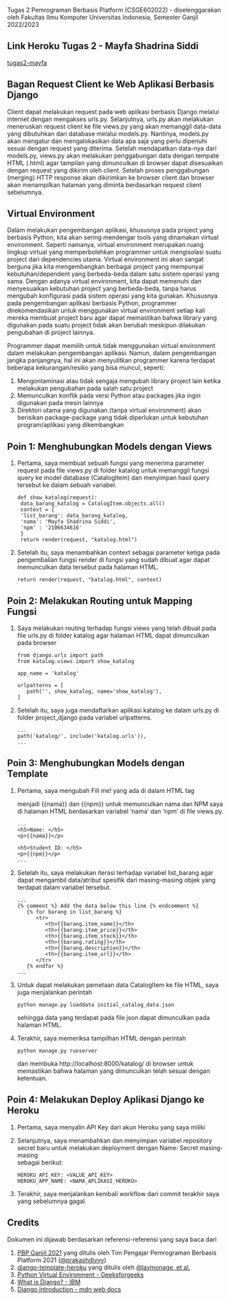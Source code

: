 Tugas 2 Pemrograman Berbasis Platform (CSGE602022) - diselenggarakan oleh Fakultas Ilmu Komputer Universitas Indonesia, Semester Ganjil 2022/2023

## Link Heroku Tugas 2 - Mayfa Shadrina Siddi
[tugas2-mayfa](https://tugas2-mayfa.herokuapp.com/katalog/)

## Bagan Request Client ke Web Aplikasi Berbasis Django

Client dapat melakukan request pada web aplikasi berbasis Django melalui internet dengan mengakses urls.py. Selanjutnya, urls.py akan melakukan meneruskan request client ke file views.py yang akan memanggil data-data yang dibutuhkan dari database melalui models.py. Nantinya, models.py akan mengatur dan mengalokasikan data apa saja yang perlu dipenuhi sesuai dengan request yang diterima. Setelah mendapatkan data-nya dari models.py, views.py akan melakukan penggabungan data dengan tempate HTML (<filename>.html) agar tampilan yang dimunculkan di browser dapat disesuaikan dengan request yang dikirim oleh client. Setelah proses penggabungan (merging) HTTP response akan dikirimkan ke browser client dan browser akan menampilkan halaman yang diminta berdasarkan request client sebelumnya.

## Virtual Environment

Dalam melakukan pengembangan aplikasi, khususnya pada project yang berbasis Python, kita akan sering mendengar tools yang dinamakan virtual environment. Seperti namanya, virtual environment merupakan ruang lingkup virtual yang memperbolehkan programmer untuk mengisolasi suatu project dari dependencies utama. Virtual environment ini akan sangat berguna jika kita mengembangkan berbagai project yang mempunyai kebutuhan/dependent yang berbeda-beda dalam satu sistem operasi yang sama. Dengan adanya virtual environment, kita dapat memenuhi dan menyesuaikan kebutuhan project yang berbeda-beda, tanpa harus mengubah konfigurasi pada sistem operasi yang kita gunakan. Khususnya pada pengembangan aplikasi berbasis Python, programmer direkomendasikan untuk menggunakan virtual environment setiap kali mereka membuat project baru agar dapat memastikan bahwa library yang digunakan pada suatu project tidak akan berubah meskipun dilakukan pengubahan di project lainnya.

Programmer dapat memilih untuk tidak menggunakan virtual environment dalam melakukan pengembangan aplikasi. Namun, dalam pengembangan jangka panjangnya, hal ini akan menyulitkan programmer karena terdapat beberapa kekurangan/resiko yang bisa muncul, seperti:
1. Mengontaminasi atau tidak sengaja mengubah library project lain ketika melakukan pengubahan pada salah satu project
2. Memunculkan konflik pada versi Python atau packages jika ingin digunakan pada mesin lainnya
3. Direktori utama yang digunakan (tanpa virtual environment) akan berisikan package-package yang tidak diperlukan untuk kebutuhan program/aplikasi yang dikembangkan

## Poin 1: Menghubungkan Models dengan Views

1. Pertama, saya membuat sebuah fungsi yang menerima parameter request pada file views.py di folder katalog untuk memanggil fungsi query ke
   model database (CatalogItem) dan menyimpan hasil query tersebut ke dalam sebuah variabel.

   ```shell
   def show_katalog(request):
    data_barang_katalog = CatalogItem.objects.all()
    context = {
    'list_barang': data_barang_katalog,
    'nama': 'Mayfa Shadrina Siddi',
    'npm' : '2106634616'
    }
    return render(request, "katalog.html")
   ```

2. Setelah itu, saya menambahkan context sebagai parameter ketiga pada pengembalian fungsi render di fungsi yang sudah dibuat agar dapat  
   memunculkan data tersebut pada halaman HTML.

   ```shell
   return render(request, "katalog.html", context)
   ```

## Poin 2: Melakukan Routing untuk Mapping Fungsi

1. Saya melakukan routing terhadap fungsi views yang telah dibuat pada file urls.py di folder katalog agar halaman HTML dapat dimunculkan pada 
   browser

   ```shell
   from django.urls import path
   from katalog.views import show_katalog

   app_name = 'katalog'

   urlpatterns = [
      path('', show_katalog, name='show_katalog'),
   ]
   ```

2. Setelah itu, saya juga mendaftarkan aplikasi katalog ke dalam urls.py di folder project_django pada variabel urlpatterns.

   ```shell
   ...
   path('katalog/', include('katalog.urls')),
   ...
   ```

## Poin 3: Menghubungkan Models dengan Template

1. Pertama, saya mengubah Fill me! yang ada di dalam HTML tag <p> menjadi {{nama}} dan {{npm}} untuk memunculkan nama dan NPM saya di halaman 
   HTML berdasarkan variabel ‘nama’ dan ‘npm’ di file views.py. 

   ```shell
   ...
   <h5>Name: </h5>
   <p>{{nama}}</p>

   <h5>Student ID: </h5>
   <p>{{npm}}</p>
   ...
   ```

2. Setelah itu, saya melakukan iterasi terhadap variabel list_barang agar dapat mengambil data/atribut spesifik dari masing-masing objek yang 
   terdapat dalam variabel tersebut.

   ```shell
   ...
   {% comment %} Add the data below this line {% endcomment %}
      {% for barang in list_barang %}
         <tr>
            <th>{{barang.item_name}}</th>
            <th>{{barang.item_price}}</th>
            <th>{{barang.item_stock}}</th>
            <th>{{barang.rating}}</th>
            <th>{{barang.description}}</th>
            <th>{{barang.item_url}}</th>
         </tr>
      {% endfor %}
   ...
   ```

3. Untuk dapat melakukan pemetaan data CatalogItem ke file HTML, saya juga menjalankan perintah 

   ```shell
   python manage.py loaddata initial_catalog_data.json
   ```

   sehingga data yang terdapat pada file json dapat dimunculkan pada halaman HTML.

4. Terakhir, saya memeriksa tampilhan HTML dengan perintah 

   ```shell
   python manage.py runserver
   ```
   dan membuka http://localhost:8000/katalog/ di browser untuk memastikan bahwa halaman yang dimunculkan telah sesuai dengan ketentuan.

## Poin 4: Melakukan Deploy Aplikasi Django ke Heroku

1. Pertama, saya menyalin API Key dari akun Heroku yang saya miliki 

2. Selanjutnya, saya menambahkan dan menyimpan variabel repository secret baru untuk melakukan deployment dengan Name: Secret masing-masing  
   sebagai berikut:

    ```shell
   HEROKU_API_KEY: <VALUE_API_KEY>
   HEROKU_APP_NAME: <NAMA_APLIKASI_HEROKU>
   ```

3. Terakhir, saya menjalankan kembali workflow dari commit terakhir saya yang sebelumnya gagal.

## Credits

Dokumen ini dijawab berdasarkan referensi-referensi yang saya baca dari 
1. [PBP Ganjil 2021](https://gitlab.com/PBP-2021/pbp-lab) yang ditulis oleh Tim Pengajar Pemrograman Berbasis Platform 2021 ([@prakashdivyy](https://gitlab.com/prakashdivyy))
2. [django-template-heroku](https://github.com/laymonage/django-template-heroku) yang ditulis oleh [@laymonage, et al.](https://github.com/laymonage)
3. [Python Virtual Environment - Geeksforgeeks](https://www.geeksforgeeks.org/python-virtual-environment/#:~:text=A%20virtual%20environment%20is%20a,of%20the%20Python%20developers%20use.)
4. [What is Django? - IBM](https://www.ibm.com/cloud/learn/django-explained)
5. [Django introduction - mdn web docs](https://developer.mozilla.org/en-US/docs/Learn/Server-side/Django/Introduction)